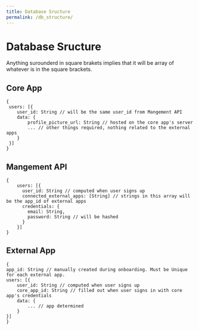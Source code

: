 ```yaml
---
title: Database Sructure
permalink: /db_structure/
---
```


# Database Sructure
Anything surounderd in square brakets implies that it will be array of whatever is in the square brackets.

## Core App
```
{
 users: [{
    user_id: String // will be the same user_id from Mangement API
    data: {
        profile_picture_url: String // hosted on the core app's server
        ... // other things required, nothing related to the external apps
    }
 }] 
}
```

## Mangement API
```
{
    users: [{
      user_id: String // computed when user signs up
      connected_external_apps: [String] // strings in this array will be the app_id of external apps
      credentials: {
        email: String,
        password: String // will be hashed
      }
    }]
}
```

## External App
```
{
app_id: String // manually created during onboarding. Must be Unique for each external app.
users: [{
    user_id: String // computed when user signs up
    core_app_id: String // filled out when user signs in with core app's credentials
    data: {
        ... // app determined
    }
}]
}
```
